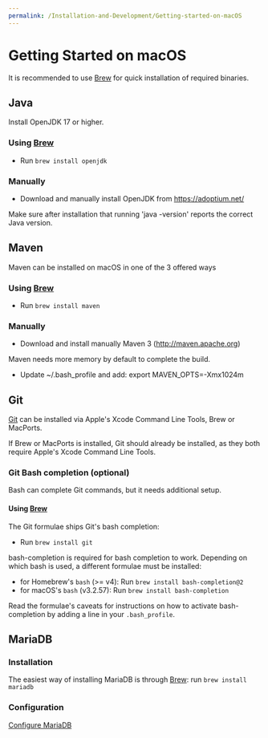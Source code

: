 ```yaml
---
permalink: /Installation-and-Development/Getting-started-on-macOS
---
```


# Getting Started on macOS

It is recommended to use [Brew](http://brew.sh) for quick installation of required binaries.

## Java

Install OpenJDK 17 or higher.

### Using [Brew](http://brew.sh)
* Run `brew install openjdk`

### Manually
* Download and manually install OpenJDK from https://adoptium.net/

Make sure after installation that running 'java -version' reports the correct Java version.

## Maven

Maven can be installed on macOS in one of the 3 offered ways

### Using [Brew](http://brew.sh)
* Run `brew install maven`

### Manually
* Download and install manually Maven 3 (http://maven.apache.org)

Maven needs more memory by default to complete the build.
 * Update ~/.bash_profile and add: export MAVEN_OPTS=-Xmx1024m

## Git
[Git](https://git-scm.com/) can be installed via Apple's Xcode Command Line Tools, Brew or MacPorts.

If Brew or MacPorts is installed, Git should already be installed, as they both require Apple's Xcode Command Line Tools.

### Git Bash completion (optional)
Bash can complete Git commands, but it needs additional setup.

#### Using [Brew](http://brew.sh)
The Git formulae ships Git's bash completion:
* Run `brew install git`

bash-completion is required for bash completion to work. Depending on which bash is used, a different formulae must be installed:
* for Homebrew's `bash` (>= v4): Run `brew install bash-completion@2`
* for macOS's `bash` (v3.2.57): Run `brew install bash-completion`

Read the formulae's caveats for instructions on how to activate bash-completion by adding a line in your `.bash_profile`.

## MariaDB

### Installation

The easiest way of installing MariaDB is through [Brew](http://brew.sh): run `brew install mariadb`

### Configuration

[Configure MariaDB](../Installation-and-Development/Configure-MariaDB/#configure-mariadb)
